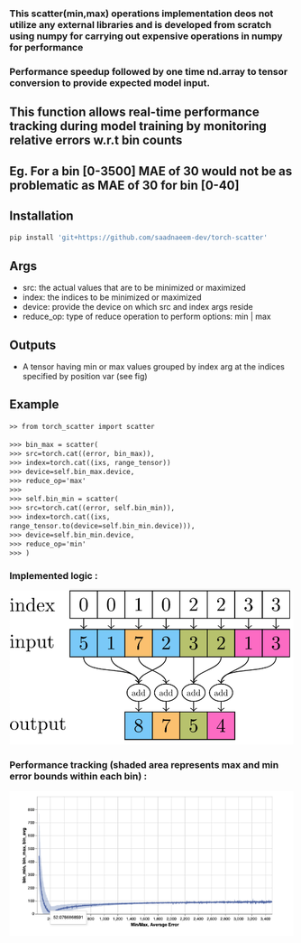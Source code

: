 ### This scatter(min,max) operations implementation deos not utilize any external libraries and is developed from scratch using numpy for carrying out expensive operations in numpy for performance
### Performance speedup followed by one time nd.array to tensor conversion to provide expected model input.
## This function allows real-time performance tracking during model training by monitoring relative errors w.r.t bin counts 
## Eg. For a bin [0-3500] MAE of 30 would not be as problematic as MAE of 30 for bin [0-40]  

## Installation
```bash
pip install 'git+https://github.com/saadnaeem-dev/torch-scatter'
```

## Args
- src: the actual values that are to be minimized or maximized
- index: the indices to be minimized or maximized
- device: provide the device on which src and index args reside
- reduce_op: type of reduce operation to perform options: min | max

## Outputs
- A tensor having min or max values grouped by index arg at the indices specified by position var (see fig)

## Example
```
>> from torch_scatter import scatter

>>> bin_max = scatter(
>>> src=torch.cat((error, bin_max)),
>>> index=torch.cat((ixs, range_tensor))
>>> device=self.bin_max.device,
>>> reduce_op='max'
>>> 
>>> self.bin_min = scatter(
>>> src=torch.cat((error, self.bin_min)),
>>> index=torch.cat((ixs, range_tensor.to(device=self.bin_min.device))),
>>> device=self.bin_min.device,
>>> reduce_op='min'
>>> )

```
### Implemented logic : 

![logicFlowDiagram](./plots/scatter_operation_(min,max).png "logicFlowDiagram")

### Performance tracking (shaded area represents max and min error bounds within each bin) : 

![performanceTracking](./plots/binned_min_&_max_count_wrt_discrete_ranges.png "performanceTracking")

